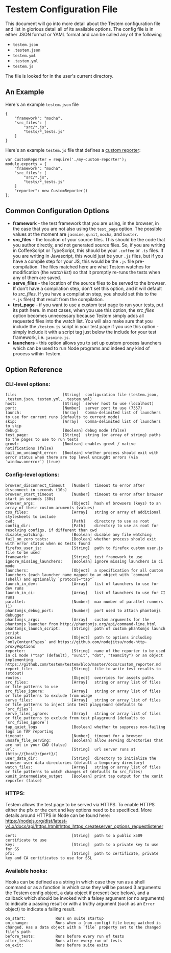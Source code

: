 Testem Configuration File
=========================

This document will go into more detail about the Testem configuration file and list in glorious detail all of its available options. The config file is in either JSON format or YAML format and can be called any of the following

* `testem.json`
* `.testem.json`
* `testem.yml`
* `.testem.yml`
* `testem.js`

The file is looked for in the user's current directory.

An Example
----------

Here's an example `testem.json` file

    {
        "framework": "mocha",
        "src_files": [
            "src/*.js",
            "tests/*_tests.js"
        ]
    }

Here's an example `testem.js` file that defines a [custom reporter](custom_reporter.md):

    var CustomReporter = require('./my-custom-reporter');
    module.exports = {
        "framework": "mocha",
        "src_files": [
            "src/*.js",
            "tests/*_tests.js"
        ]
        "reporter": new CustomReporter()
    };


Common Configuration Options
----------------------------

* **framework** - the test framework that you are using, in the browser, in the case that you are not also using the `test_page` option. The possible values at the moment are `jasmine`, `qunit`, `mocha`, and `buster`.
* **src_files** - the location of your source files. This should be the code that you author directly, and not generated source files. So, if you are writing in CoffeeScript or TypeScript, this should be your `.coffee` or `.ts` files. If you are writing in Javascript, this would just be your `.js` files, but if you have a compile step for your JS, this would be the `.js` file pre-compilation. The files matched here are what Testem watches for modification (the *watch list*) so that it promptly re-runs the tests when any of them are saved.
* **serve_files** - the location of the source files to be served to the browser. If don't have a compilation step, don't set this option, and it will default to *src_files*. If you have a compilation step, you should set this to the `*.js` file(s) that result from the compilation.
* **test_page** - if you want to use a custom test page to run your tests, put its path here. In most cases, when you use this option, the *src_files* option becomes unnecessary because Testem simply adds all requested files into the watch list. You will also make sure that you include the `/testem.js` script in your test page if you use this option - simply include it with a script tag just below the include for your test framework, i.e. `jasmine.js`.
* **launchers** - this option allows you to set up custom process launchers which can be used to run Node programs and indeed any kind of process within Testem.

## Option Reference

### CLI-level options:

    file:                    [String]  configuration file (testem.json, .testem.json, testem.yml, .testem.yml)
    host:                    [String]  server host to use (localhost)
    port:                    [Number]  server port to use (7357)
    launch:                  [Array]   Comma-delimited list of launchers to use for current runs (defaults to current mode)
    skip:                    [Array]   Comma-delimited list of launchers to skip
    debug:                   [Boolean] debug mode (false)
    test_page:               [String]  string (or array of string) paths to the pages to use to run tests
    growl:                   [Boolean] enables growl / native notifications (false)
    bail_on_uncaught_error:  [Boolean] whether process should exit with error status when there are top level uncaught errors (via `window.onerror`) (true)

### Config-level options:

    browser_disconnect_timeout   [Number]  timeout to error after disconnect in seconds (10s)
    browser_start_timeout        [Number]  timeout to error after browser start in seconds (30s)
    browser_args:                [Object]  hash of browsers (keys) to an array of their custom aruments (values)
    css_files:                   [Array]   string or array of additional stylesheets to include
    cwd:                         [Path]    directory to use as root
    config_dir:                  [Path]    directory to use as root for resolving configs, if different than cwd
    disable_watching:            [Boolean] disable any file watching
    fail_on_zero_tests:          [Boolean] whether process should exit with error status when no tests found
    firefox_user_js:             [String]  path to firefox custom user.js file to be used
    framework:                   [String]  test framework to use
    ignore_missing_launchers:    [Boolean] ignore missing launchers in ci mode
    launchers:                   [Object]  a specification for all custom launchers (each launcher name mapped to an object with `command` (shell) and optionally `protocol="tap"`
    launch_in_dev:               [Array]   list of launchers to use for dev runs
    launch_in_ci:                [Array]   list of launchers to use for CI runs
    parallel:                    [Number]  max number of parallel runners (1)
    phantomjs_debug_port:        [Number]  port used to attach phantomjs debugger
    phantomjs_args:              [Array]   custom arguments for the phantomjs launcher from http://phantomjs.org/api/command-line.html
    phantomjs_launch_script:     [String]  path of custom phantomjs launch script
    proxies                      [Object]  path to options including `onlyContentTypes` and https://github.com/nodejitsu/node-http-proxy#options
    reporter:                    [String]  name of the reporter to be used in ci mode ("tap" (default), "xunit", "dot", "teamcity") or an object implementing https://github.com/testem/testem/blob/master/docs/custom_reporter.md
    report_file:                 [String]  file to write test results to (stdout)
    routes:                      [Object]  overrides for assets paths
    src_files:                   [Array]   string or array list of files or file patterns to use
    src_files_ignore:            [Array]   string or array list of files or file patterns to exclude from usage
    serve_files:                 [Array]   string or array list of files or file patterns to inject into test playground (defaults to `src_files`)
    serve_files_ignore:          [Array]   string or array list of files or file patterns to exclude from test playground (defaults to `src_files_ignore`)
    tap_quiet_logs               [Boolean] whether to suppress non-failing logs in TAP reporting
    timeout:                     [Number]  timeout for a browser
    unsafe_file_serving:         [Boolean] allow serving directories that are not in your CWD (false)
    url:                         [String]  url server runs at (http://{host}:{port}/)
    user_data_dir:               [String]  directory to initialize the browser user data directories (default a temporary directory)
    watch_files:                 [Array]   string or array list of files or file patterns to watch changes of (defaults to src_files)
    xunit_intermediate_output    [Boolean] print tap output for the xunit reporter (false)

### HTTPS:

Testem allows the test page to be served via HTTPS. To enable HTTPS either the pfx or the cert and key options need to be specificed. More details around HTTPS in Node can be found here: https://nodejs.org/dist/latest-v4.x/docs/api/https.html#https_https_createserver_options_requestlistener

    cert:                        [String]  path to a public x509 certificate to use
    key:                         [String]  path to a private key to use for SS
    pfx:                         [String]  path to certificate, private key and CA certificates to use for SSL

### Available hooks:

Hooks can be defined as a string in which case they run as a shell command or as a function in which case they will be passed 3 arguments: the Testem config object, a data object if present (see below), and a callback which should be invoked with a falsey argument (or no arguments) to indicate a passing result or with a truthy argument (such as an `Error` object) to indicate a failing result.

    on_start:             Runs on suite startup
    on_change:            Runs when a (non-config) file being watched is changed. Has a data object with a `file` property set to the changed file's path
    before_tests:         Runs before every run of tests
    after_tests:          Runs after every run of tests
    on_exit:              Runs before suite exits
